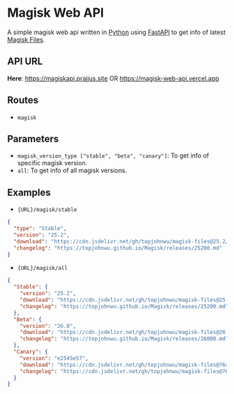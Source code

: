 # Magisk Web API

A simple magisk web api written in [Python](https://www.python.org) using [FastAPI](https://fastapi.tiangolo.com) to get info of latest [Magisk Files](https://github.com/topjohnwu/Magisk).

## API URL

__Here__: <https://magiskapi.prajjus.site> OR <https://magisk-web-api.vercel.app>

## Routes

- `magisk`
  
## Parameters

- `magisk_version_type ["stable", "beta", "canary"]`: To get info of specific magisk version.
- `all`: To get info of all magisk versions.

## Examples

- `{URL}/magisk/stable`

```json
{
  "type": "Stable",
  "version": "25.2",
  "download": "https://cdn.jsdelivr.net/gh/topjohnwu/magisk-files@25.2/app-release.apk",
  "changelog": "https://topjohnwu.github.io/Magisk/releases/25200.md"
}
```

- `{URL}/magisk/all`
  
```json
{
  "Stable": {
    "version": "25.2",
    "download": "https://cdn.jsdelivr.net/gh/topjohnwu/magisk-files@25.2/app-release.apk",
    "changelog": "https://topjohnwu.github.io/Magisk/releases/25200.md"
  },
  "Beta": {
    "version": "26.0",
    "download": "https://cdn.jsdelivr.net/gh/topjohnwu/magisk-files@26.0/app-release.apk",
    "changelog": "https://topjohnwu.github.io/Magisk/releases/26000.md"
  },
  "Canary": {
    "version": "e2545e57",
    "download": "https://cdn.jsdelivr.net/gh/topjohnwu/magisk-files@76a6e7a53b6509dc6c2ae2974a2ea2a8b07d3a12/app-release.apk",
    "changelog": "https://cdn.jsdelivr.net/gh/topjohnwu/magisk-files@76a6e7a53b6509dc6c2ae2974a2ea2a8b07d3a12/notes.md"
  }
}
```

